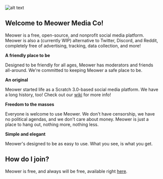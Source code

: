 ![alt text](https://meower.org/assets/logo.svg)
## Welcome to Meower Media Co!

Meower is a free, open-source, and nonprofit social media platform. Meower is also a (currently WIP) alternative to Twitter, Discord, and Reddit, completely free of advertising, tracking, data collection, and more!

**A friendly place to be**

Designed to be friendly for all ages, Meower has moderators and friends all-around. We're committed to keeping Meower a safe place to be.

**An original**

Meower started life as a Scratch 3.0-based social media platform. We have a long history, too! Check out our [wiki](https://wiki.meower.org) for more info!

**Freedom to the masses**

Everyone is welcome to use Meower. We don't have censorship, we have no political agendas, and we don't care about money. Meower is just a place to hang out, nothing more, nothing less.

**Simple and elegant**

Meower's designed to be as easy to use. What you see, is what you get.

## How do I join?
Meower is free, and always will be free, available right [here](https://app.meower.org).
